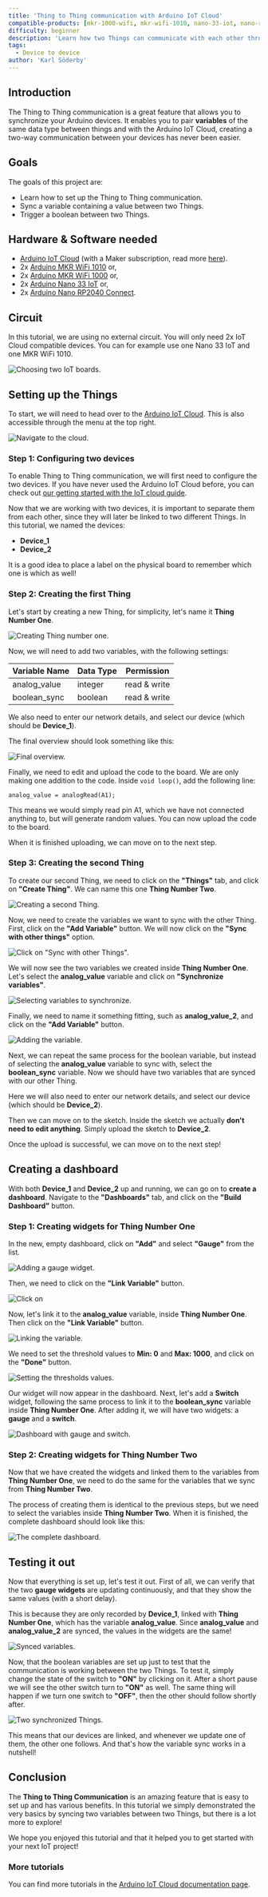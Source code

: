```yaml
---
title: 'Thing to Thing communication with Arduino IoT Cloud'
compatible-products: [mkr-1000-wifi, mkr-wifi-1010, nano-33-iot, nano-rp2040-connect]
difficulty: beginner
description: 'Learn how two Things can communicate with each other through variable syncing.'
tags:
  - Device to device
author: 'Karl Söderby'
---
```


## Introduction

The Thing to Thing communication is a great feature that allows you to synchronize your Arduino devices. It enables you to pair **variables** of the same data type between things and with the Arduino IoT Cloud, creating a two-way communication between your devices has never been easier. 

## Goals

The goals of this project are:

- Learn how to set up the Thing to Thing communication.
- Sync a variable containing a value between two Things.
- Trigger a boolean between two Things.

## Hardware & Software needed

- [Arduino IoT Cloud](https://create.arduino.cc/iot/) (with a Maker subscription, read more [here](https://store.arduino.cc/digital/create)).
- 2x [Arduino MKR WiFi 1010](https://store.arduino.cc/mkr-wifi-1010) or,
- 2x [Arduino MKR WiFi 1000](https://store.arduino.cc/arduino-mkr1000-wifi) or, 
- 2x [Arduino Nano 33 IoT](https://store.arduino.cc/arduino-nano-33-iot) or,
- 2x [Arduino Nano RP2040 Connect](https://store.arduino.cc/nano-rp2040-connect-with-headers).


## Circuit

In this tutorial, we are using no external circuit. You will only need 2x IoT Cloud compatible devices. You can for example use one Nano 33 IoT and one MKR WiFi 1010.

![Choosing two IoT boards.](assets/thing-to-thing-circuit.png)

## Setting up the Things

To start, we will need to head over to the [Arduino IoT Cloud](https://create.arduino.cc/iot/). This is also accessible through the menu at the top right.

![Navigate to the cloud.](assets/thing-to-thing-img-00.png)

### Step 1: Configuring two devices

To enable Thing to Thing communication, we will first need to configure the two devices. If you have never used the Arduino IoT Cloud before, you can check out [our getting started with the IoT cloud guide](https://www.arduino.cc/en/Tutorial/iot-cloud-getting-started).

Now that we are working with two devices, it is important to separate them from each other, since they will later be linked to two different Things. In this tutorial, we named the devices:

- **Device_1**
- **Device_2**

It is a good idea to place a label on the physical board to remember which one is which as well!

### Step 2: Creating the first Thing

Let's start by creating a new Thing, for simplicity, let's name it **Thing Number One**. 

![Creating Thing number one.](assets/thing-to-thing-img-01.png)

Now, we will need to add two variables, with the following settings:

| Variable Name | Data Type | Permission   |
| ------------- | --------- | ------------ |
| analog_value  | integer   | read & write |
| boolean_sync  | boolean   | read & write |

We also need to enter our network details, and select our device (which should be **Device_1**).

The final overview should look something like this:

![Final overview.](assets/thing-to-thing-img-02.png)

Finally, we need to edit and upload the code to the board. We are only making one addition to the code. Inside `void loop()`, add the following line:

```arduino
analog_value = analogRead(A1);
```

This means we would simply read pin A1, which we have not connected anything to, but will generate random values. You can now upload the code to the board.

When it is finished uploading, we can move on to the next step.

### Step 3: Creating the second Thing

To create our second Thing, we need to click on the **"Things"** tab, and click on **"Create Thing"**. We can name this one **Thing Number Two**. 

![Creating a second Thing.](assets/thing-to-thing-img-03.png)

Now, we need to create the variables we want to sync with the other Thing. First, click on the **"Add Variable"** button. We will now click on the **"Sync with other things"** option.

![Click on "Sync with other Things".](assets/thing-to-thing-img-04.png)

We will now see the two variables we created inside **Thing Number One**. Let's select the **analog_value** variable and click on **"Synchronize variables"**.

![Selecting variables to synchronize.](assets/thing-to-thing-img-05.png)

Finally, we need to name it something fitting, such as **analog_value_2**, and click on the **"Add Variable"** button.

![Adding the variable.](assets/thing-to-thing-img-06.png)

Next, we can repeat the same process for the boolean variable, but instead of selecting the **analog_value** variable to sync with, select the **boolean_sync** variable. Now we should have two variables that are synced with our other Thing.

Here we will also need to enter our network details, and select our device (which should be **Device_2**). 

Then we can move on to the sketch. Inside the sketch we actually **don't need to edit anything**. Simply upload the sketch to **Device_2**.

Once the upload is successful, we can move on to the next step!

## Creating a dashboard

With both **Device_1** and **Device_2** up and running, we can go on to **create a dashboard**. Navigate to the **"Dashboards"** tab, and click on the **"Build Dashboard"** button. 

### Step 1: Creating widgets for Thing Number One

In the new, empty dashboard, click on **"Add"** and select **"Gauge"** from the list. 

![Adding a gauge widget.](assets/thing-to-thing-img-07.png)

Then, we need to click on the **"Link Variable"** button.

![Click on](assets/thing-to-thing-img-08.png)

Now, let's link it to the **analog_value** variable, inside **Thing Number One**. Then click on the **"Link Variable"** button. 

![Linking the variable.](assets/thing-to-thing-img-09.png)

We need to set the threshold values to **Min: 0** and **Max: 1000**, and click on the **"Done"** button.

![Setting the thresholds values.](assets/thing-to-thing-img-10.png)

Our widget will now appear in the dashboard. Next, let's add a **Switch** widget, following the same process to link it to the **boolean_sync** variable inside **Thing Number One**. After adding it, we will have two widgets: a **gauge** and a **switch**.

![Dashboard with gauge and switch.](assets/thing-to-thing-img-11.png)

### Step 2: Creating widgets for Thing Number Two

Now that we have created the widgets and linked them to the variables from **Thing Number One**, we need to do the same for the variables that we sync from **Thing Number Two**. 

The process of creating them is identical to the previous steps, but we need to select the variables inside **Thing Number Two**. When it is finished, the complete dashboard should look like this:

![The complete dashboard.](assets/thing-to-thing-img-12.png)

## Testing it out

Now that everything is set up, let's test it out. First of all, we can verify that the two **gauge widgets** are updating continuously, and that they show the same values (with a short delay). 

This is because they are only recorded by **Device_1**, linked with **Thing Number One**, which has the variable **analog_value**. Since **analog_value** and **analog_value_2** are synced, the values in the widgets are the same!

![Synced variables.](assets/thing-to-thing-img-13.png)

Now, that the boolean variables are set up just to test that the communication is working between the two Things. To test it, simply change the state of the switch to **"ON"** by clicking on it. After a short pause we will see the other switch turn to **"ON"** as well. The same thing will happen if we turn one switch to **"OFF"**, then the other should follow shortly after.

![Two synchronized Things.](assets/dashboard_motion.gif)

This means that our devices are linked, and whenever we update one of them, the other one follows. And that's how the variable sync works in a nutshell!

## Conclusion

The **Thing to Thing Communication** is an amazing feature that is easy to set up and has various benefits. In this tutorial we simply demonstrated the very basics by syncing two variables between two Things, but there is a lot more to explore!

We hope you enjoyed this tutorial and that it helped you to get started with your next IoT project!

### More tutorials

You can find more tutorials in the [Arduino IoT Cloud documentation page](/arduino-cloud/).